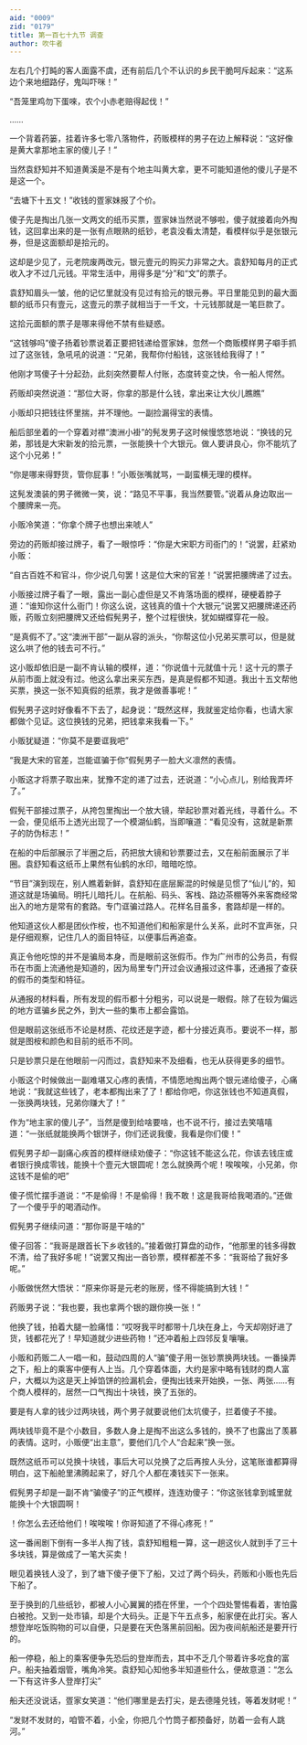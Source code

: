 ```yaml
---
aid: "0009"
zid: "0179"
title: 第一百七十九节 调查
author: 吹牛者
---
```


左右几个打盹的客人面露不虞，还有前后几个不认识的乡民干脆呵斥起来：“这系边个来地细路仔，鬼叫吓咪！”

“吾笼里鸡勿下蛋唻，农个小赤老赔得起伐！”

……

一个背着药篓，挂着许多七零八落物件，药贩模样的男子在边上解释说：“这好像是黄大拿那地主家的傻儿子！”

当然袁舒知并不知道黄溪是不是有个地主叫黄大拿，更不可能知道他的傻儿子是不是这一个。

“去塘下十五文！”收钱的疍家妹报了个价。

傻子先是掏出几张一文两文的纸币买票，疍家妹当然说不够啦，傻子就接着向外掏钱，这回拿出来的是一张有点眼熟的纸钞，老袁没看太清楚，看模样似乎是张银元券，但是这面额却是拾元的。

这却是少见了，元老院废两改元，银元壹元的购买力非常之大。袁舒知每月的正式收入才不过几元钱。平常生活中，用得多是“分”和“文”的票子。

袁舒知眉头一皱，他的记忆里就没有见过有拾元的银元券。平日里能见到的最大面额的纸币只有壹元，这壹元的票子就相当于一千文，十元钱那就是一笔巨款了。

这拾元面额的票子是哪来得他不禁有些疑惑。

“这钱够吗”傻子扬着钞票说着正要把钱递给疍家妹，忽然一个商贩模样男子噼手抓过了这张钱，急吼吼的说道：“兄弟，我帮你付船钱，这张钱给我得了！”

他刚才骂傻子十分起劲，此刻突然要帮人付账，态度转变之快，令一船人愕然。

药贩却突然说道：“那位大哥，你拿的那是什么钱，拿出来让大伙儿瞧瞧”

小贩却只把钱往怀里揣，并不理他。一副捡漏得宝的表情。

船后部坐着的一个穿着对襟“澳洲小褂”的髡发男子这时候慢悠悠地说：“换钱的兄弟，那钱是大宋新发的拾元票，一张能换十个大银元。做人要讲良心，你不能坑了这个小兄弟！”

“你是哪来得野货，管你屁事！”小贩张嘴就骂，一副蛮横无理的模样。

这髡发澳装的男子微微一笑，说：“路见不平事，我当然要管。”说着从身边取出一个腰牌来一亮。

小贩冷笑道：“你拿个牌子也想出来唬人”

旁边的药贩却接过牌子，看了一眼惊呼：“你是大宋职方司衙门的！”说罢，赶紧劝小贩：

“自古百姓不和官斗，你少说几句罢！这是位大宋的官差！”说罢把腰牌递了过去。

小贩接过牌子看了一眼，露出一副心虚但是又不肯落场面的模样，硬梗着脖子道：“谁知你这什么衙门！你这么说，这钱真的值十个大银元”说罢又把腰牌递还药贩，药贩立刻把腰牌又还给假髡男子，整个过程很快，犹如蝴蝶穿花一般。

“是真假不了。”这“澳洲干部”一副从容的派头，“你帮这位小兄弟买票可以，但是就这么哄了他的钱去可不行。”

这小贩却依旧是一副不肯认输的模样，道：“你说值十元就值十元！这十元的票子从前市面上就没有过。他这么拿出来买东西，是真是假都不知道。我出十五文帮他买票，换这一张不知真假的纸票，我才是做善事呢！”

假髡男子这时好像看不下去了，起身说：“既然这样，我就鉴定给你看，也请大家都做个见证。这位换钱的兄弟，把钱拿来我看一下。”

小贩犹疑道：“你莫不是要诓我吧”

“我是大宋的官差，岂能诓骗于你”假髡男子一脸大义凛然的表情。

小贩这才将票子取出来，犹豫不定的递了过去，还说道：“小心点儿，别给我弄坏了。”

假髡干部接过票子，从挎包里掏出一个放大镜，举起钞票对着光线，寻着什么。不一会，便见纸币上透光出现了一个模湖仙鹤，当即嚷道：“看见没有，这就是新票子的防伪标志！”



在船的中后部展示了半圈之后，药把放大镜和钞票要过去，又在船前面展示了半圈。袁舒知看这纸币上果然有仙鹤的水印，暗暗吃惊。

“节目”演到现在，别人瞧着新鲜，袁舒知在底层厮混的时候是见惯了“仙儿”的，知道这就是场骗局。明托儿暗托儿。在航船、码头、客栈、路边茶棚等外来客商经常出入的地方是常有的套路。专门诓骗过路人。花样名目虽多，套路却是一样的。

他知道这伙人都是团伙作桉，也不知道他们和船家是什么关系，此时不宜声张，只是仔细观察，记住几人的面目特征，以便事后再追查。

真正令他吃惊的并不是骗局本身，而是眼前这张假币。作为广州市的公务员，有假币在市面上流通他是知道的，因为局里专门开过会议通报过这件事，还通报了查获的假币的类型和特征。

从通报的材料看，所有发现的假币都十分粗劣，可以说是一眼假。除了在较为偏远的地方诓骗乡民之外，到大一些的集市上都会露馅。

但是眼前这张纸币不论是材质、花纹还是字迹，都十分接近真币。要说不一样，那就是图桉和颜色和目前的纸币不同。

只是钞票只是在他眼前一闪而过，袁舒知来不及细看，也无从获得更多的细节。

小贩这个时候做出一副难堪又心疼的表情，不情愿地掏出两个银元递给傻子，心痛地说：“我就这些钱了，老本都掏出来了了！都给你吧，你这张钱也不知道真假，一张换两块钱，兄弟你赚大了！”

作为“地主家的傻儿子”，当然是傻到给啥要啥，也不说不行，接过去笑嘻嘻道：“一张纸就能换两个银饼子，你们还说我傻，我看是你们傻！”

假髡男子却一副痛心疾首的模样继续劝傻子：“你这钱不能这么花，你该去钱庄或者银行换成零钱，能换十个壹元大银圆呢！怎么就换两个呢！唉唉唉，小兄弟，你这钱不是偷的吧”

傻子慌忙摆手道说：“不是偷得！不是偷得！我不敢！这是我哥给我喝酒的。”还做了一个傻乎乎的喝酒动作。

假髡男子继续问道：“那你哥是干啥的”

傻子回答：“我哥是跟首长下乡收钱的。”接着做打算盘的动作，“他那里的钱多得数不清，给了我好多呢！”说罢又掏出一沓钞票，模样都差不多：“我哥给了我好多呢。”

小贩做恍然大悟状：“原来你哥是元老的账房，怪不得能搞到大钱！”

药贩男子说：“我也要，我也拿两个银的跟你换一张！”

他换了钱，拍着大腿一脸痛惜：“哎呀我平时都带十几块在身上，今天却刚好进了货，钱都花光了！早知道就少进些药物！”还冲着船上四邻反复嚷嚷。

小贩和药贩二人一唱一和，鼓动四周的人“骗”傻子用一张钞票换两块钱。一番操弄之下，船上的乘客中便有人上当。几个穿着体面，大约是家中略有钱财的商人富户，大概以为这是天上掉馅饼的捡漏机会，便掏出钱来开始换，一张、两张……有个商人模样的，居然一口气掏出十块钱，换了五张的。

要是有人拿的钱少过两块钱，两个男子就要说他们太坑傻子，拦着傻子不接。

两块钱毕竟不是个小数目，多数人身上是掏不出这么多钱的，换不了也露出了羡慕的表情。这时，小贩便“出主意”，要他们几个人“合起来”换一张。

既然这纸币可以兑换十块钱，事后大可以兑换了之后再按人头分，这笔账谁都算得明白，这下船舱里沸腾起来了，好几个人都在凑钱买下一张来。

假髡男子却是一副不肯“骗傻子”的正气模样，连连劝傻子：“你这张钱拿到城里就能换十个大银圆啊！

！你怎么去还给他们！唉唉唉！你哥知道了不得心疼死！”

这一番闹剧下倒有一多半人掏了钱，袁舒知粗粗一算，这一趟这伙人就到手了三十多块钱，算是做成了一笔大买卖！

眼见着换钱人没了，到了塘下傻子便下了船，又过了两个码头，药贩和小贩也先后下船了。

至于换到的几些纸钞，都被人小心翼翼的捂在怀里，一个个四处警惕看着，害怕露白被抢。又到一处市镇，却是个大码头。正是下午五点多，船家便在此打尖。客人想登岸吃饭购物的可以自便，只是要在天色落黑前回船。因为夜间航船还是要开行的。

船一停稳，船上的乘客便争先恐后的登岸而去，其中不乏几个带着许多吃食的富户。船夫抽着烟管，嘴角冷笑。袁舒知心知他多半知道些什么，便故意道：“怎么一下有这许多人登岸打尖”

船夫还没说话，疍家女笑道：“他们哪里是去打尖，是去德隆兑钱，等着发财呢！”

“发财不发财的，咱管不着，小全，你把几个竹筒子都预备好，防着一会有人跳河。”

